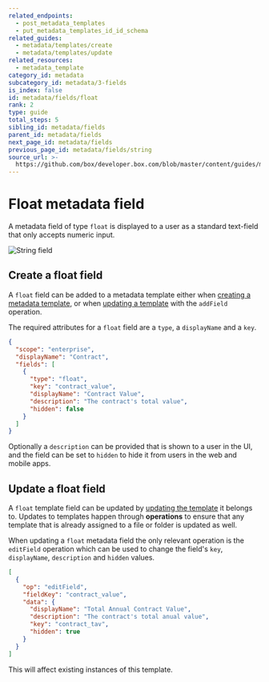 ```yaml
---
related_endpoints:
  - post_metadata_templates
  - put_metadata_templates_id_id_schema
related_guides:
  - metadata/templates/create
  - metadata/templates/update
related_resources:
  - metadata_template
category_id: metadata
subcategory_id: metadata/3-fields
is_index: false
id: metadata/fields/float
rank: 2
type: guide
total_steps: 5
sibling_id: metadata/fields
parent_id: metadata/fields
next_page_id: metadata/fields
previous_page_id: metadata/fields/string
source_url: >-
  https://github.com/box/developer.box.com/blob/master/content/guides/metadata/3-fields/2-float.md
---
```


# Float metadata field

A metadata field of type `float` is displayed to a user as a standard text-field
that only accepts numeric input.

<ImageFrame border center shadow width='400'>

![String field](./metadata-field-float.png)

</ImageFrame>

## Create a float field

A `float` field can be added to a metadata template either when [creating a
metadata template][g_create_template], or when [updating a
template][g_update_template] with the `addField` operation.

The required attributes for a `float` field are a `type`, a `displayName` and a
`key`.

```json
{
  "scope": "enterprise",
  "displayName": "Contract",
  "fields": [
    {
      "type": "float",
      "key": "contract_value",
      "displayName": "Contract Value",
      "description": "The contract's total value",
      "hidden": false
    }
  ]
}
```

Optionally a `description` can be provided that is shown to a user in the UI,
and the field can be set to `hidden` to hide it from users in the web and mobile
apps.

## Update a float field

A `float` template field can be updated by [updating the
template][g_update_template] it belongs to. Updates to templates happen through
**operations** to ensure that any template that is already assigned to a file or
folder is updated as well.

When updating a `float` metadata field the only relevant operation is the
`editField` operation which can be used to change the field's `key`,
`displayName`, `description` and `hidden` values.

```json
[
  {
    "op": "editField",
    "fieldKey": "contract_value",
    "data": {
      "displayName": "Total Annual Contract Value",
      "description": "The contract's total anual value",
      "key": "contract_tav",
      "hidden": true
    }
  }
]
```

<Message warning>

This will affect existing instances of this template.

</Message>

[g_create_template]: g://metadata/templates/create
[g_update_template]: g://metadata/templates/update
